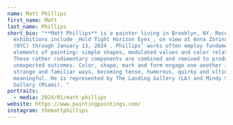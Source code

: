 ```yaml
---
name: Matt Phillips
first_name: Matt
last_name: Phillips
short_bio: "**Matt Phillips** is a painter living in Brooklyn, NY. Recent
  exhibitions include _Hold Tight Horizon Eyes_, on view at Anna Zorina Gallery
  (NYC) through January 13, 2024 . Phillips’ works often employ fundamental
  elements of painting: simple shapes, modulated values and color relationships.
  These rather rudimentary components are combined and remixed to produce
  unexpected outcomes. Color, shape, mark and form engage one another in both
  strange and familiar ways, becoming tense, humorous, quirky and ultimately
  meaningful. He is represented by The Landing Gallery (LA) and Mindy Solomon
  Gallery (Miami). "
portraits:
  - media: 2024/01/matt-phillips
website: https://www.paintingpaintings.com/
instagram: themattphillips
---
```

